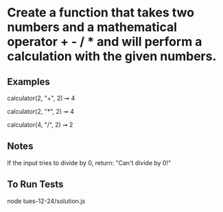 # Create a function that takes two numbers and a mathematical operator + - / * and will perform a calculation with the given numbers.

## Examples
calculator(2, "+", 2) ➞ 4

calculator(2, "*", 2) ➞ 4

calculator(4, "/", 2) ➞ 2

## Notes
If the input tries to divide by 0, return: "Can't divide by 0!"

## To Run Tests
node tues-12-24/solution.js
